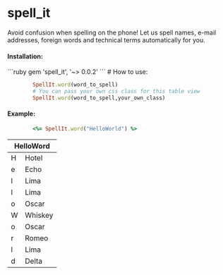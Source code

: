 # spell_it


Avoid confusion when spelling on the phone! Let us spell names, e-mail addresses, foreign words and technical terms automatically for you.

<h4>Installation:</h4>
```ruby
		gem 'spell_it', '~> 0.0.2'
```
# How to use:

```ruby
		SpellIt.word(word_to_spell)
		# You can pass your own css class for this table view
		SpellIt.word(word_to_spell,your_own_class)
```		

<h4>Example:</h4>

```ruby
		<%= SpellIt.word("HelloWorld") %>
```


<div style="text-align:center">
<table class="spellWordTable">
<thead><tr><th colspan="2" style="text-align: center;">HelloWord</th></tr></thead>
<tbody>
<tr><td>H</td><td>Hotel</td></tr>
<tr><td>e</td><td>Echo</td></tr>
<tr><td>l</td><td>Lima</td></tr>
<tr><td>l</td><td>Lima</td></tr>
<tr><td>o</td><td>Oscar</td></tr>
<tr><td>W</td><td>Whiskey</td></tr>
<tr><td>o</td><td>Oscar</td></tr>
<tr><td>r</td><td>Romeo</td></tr>
<tr><td>l</td><td>Lima</td></tr>
<tr><td>d</td><td>Delta</td></tr>
</tbody>
</table>
</div>
